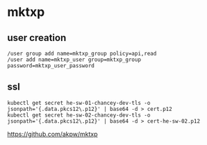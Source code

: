 # mktxp

## user creation

```shell
/user group add name=mktxp_group policy=api,read
/user add name=mktxp_user group=mktxp_group password=mktxp_user_password
```

## ssl
```shell
kubectl get secret he-sw-01-chancey-dev-tls -o jsonpath='{.data.pkcs12\.p12}' | base64 -d > cert.p12
kubectl get secret he-sw-02-chancey-dev-tls -o jsonpath='{.data.pkcs12\.p12}' | base64 -d > cert-he-sw-02.p12
```

<https://github.com/akpw/mktxp>
